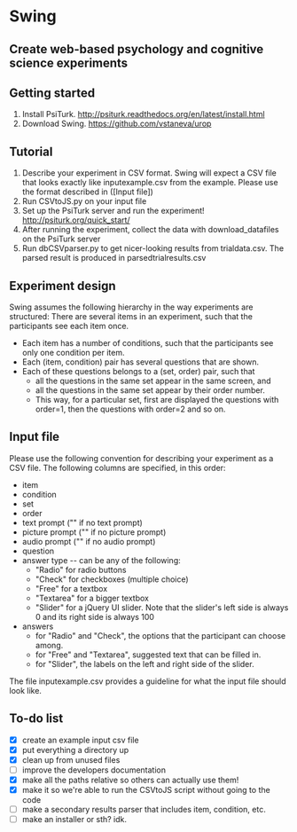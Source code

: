 Swing
=====
Create web-based psychology and cognitive science experiments
---------

Getting started
--------
1. Install PsiTurk. http://psiturk.readthedocs.org/en/latest/install.html
2. Download Swing. https://github.com/vstaneva/urop

Tutorial
-------
1. Describe your experiment in CSV format. Swing will expect a CSV file that looks exactly like inputexample.csv from the example. Please use the format described in ([Input file])
2. Run CSVtoJS.py on your input file
3. Set up the PsiTurk server and run the experiment! http://psiturk.org/quick_start/
4. After running the experiment, collect the data with download_datafiles on the PsiTurk server
5. Run dbCSVparser.py to get nicer-looking results from trialdata.csv. The parsed result is produced in parsedtrialresults.csv

Experiment design
--------
Swing assumes the following hierarchy in the way experiments are structured:
There are several items in an experiment, such that the participants see each item once.
* Each item has a number of conditions, such that the participants see only one condition per item.
* Each (item, condition) pair has several questions that are shown.
* Each of these questions belongs to a (set, order) pair, such that
    * all the questions in the same set appear in the same screen, and
    * all the questions in the same set appear by their order number.
    * This way, for a particular set, first are displayed the questions with order=1, then the questions with order=2 and so on.

Input file
--------
Please use the following convention for describing your experiment as a CSV file.
The following columns are specified, in this order:
* item
* condition
* set
* order
* text prompt ("" if no text prompt)
* picture prompt ("" if no picture prompt)
* audio prompt ("" if no audio prompt)
* question<br>
* answer type -- can be any of the following:
  * "Radio" for radio buttons
  * "Check" for checkboxes (multiple choice) 
  * "Free" for a textbox
  * "Textarea" for a bigger textbox
  * "Slider" for a jQuery UI slider. Note that the slider's left side is always 0 and its right side is always 100
* answers
  * for "Radio" and "Check", the options that the participant can choose among.
  * for "Free" and "Textarea", suggested text that can be filled in.
  * for "Slider", the labels on the left and right side of the slider.

The file inputexample.csv provides a guideline for what the input file should look like.

To-do list
---------
- [x] create an example input csv file
- [x] put everything a directory up
- [x] clean up from unused files
- [ ] improve the developers documentation
- [x] make all the paths relative so others can actually use them!
- [x] make it so we're able to run the CSVtoJS script without going to the code
- [ ] make a secondary results parser that includes item, condition, etc.
- [ ] make an installer or sth? idk.
